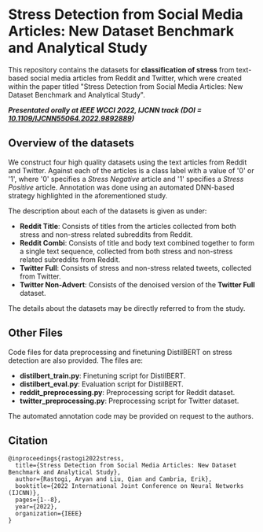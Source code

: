 # Stress Detection from Social Media Articles: New Dataset Benchmark and Analytical Study
This repository contains the datasets for **classification of stress** from text-based social media articles from Reddit and Twitter, which were created within the paper titled "Stress Detection from Social Media Articles: New Dataset Benchmark and Analytical Study". 

***Presentated orally at IEEE WCCI 2022, IJCNN track (DOI = [10.1109/IJCNN55064.2022.9892889](https://doi.org/10.1109/IJCNN55064.2022.9892889))***

## Overview of the datasets
We construct four high quality datasets using the text articles from Reddit and Twitter. Against each of the articles is a class label with a value of '0' or '1', where '0' specifies a *Stress Negative* article and '1' specifies a *Stress Positive* article. Annotation was done using an automated DNN-based strategy highlighted in the aforementioned study.

The description about each of the datasets is given as under:

- **Reddit Title**: Consists of titles from the articles collected from both stress and non-stress related subreddits from Reddit.  
- **Reddit Combi**: Consists of title and body text combined together to form a single text sequence, collected from both stress and non-stress related subreddits from Reddit.  
- **Twitter Full**: Consists of stress and non-stress related tweets, collected from Twitter.  
- **Twitter Non-Advert**: Consists of the denoised version of the **Twitter Full** dataset.  

The details about the datasets may be directly referred to from the study.

## Other Files
Code files for data preprocessing and finetuning DistilBERT on stress detection are also provided. The files are: 

- **distilbert_train.py**: Finetuning script for DistilBERT.
- **distilbert_eval.py**: Evaluation script for DistilBERT.
- **reddit_preprocessing.py**: Preprocessing script for Reddit dataset. 
- **twitter_preprocessing.py**: Preprocessing script for Twitter dataset.   

The automated annotation code may be provided on request to the authors.

## Citation
```
@inproceedings{rastogi2022stress,
  title={Stress Detection from Social Media Articles: New Dataset Benchmark and Analytical Study},
  author={Rastogi, Aryan and Liu, Qian and Cambria, Erik},
  booktitle={2022 International Joint Conference on Neural Networks (IJCNN)},
  pages={1--8},
  year={2022},
  organization={IEEE}
}
```
